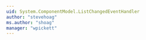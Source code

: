 ```yaml
---
uid: System.ComponentModel.ListChangedEventHandler
author: "stevehoag"
ms.author: "shoag"
manager: "wpickett"
---
```


